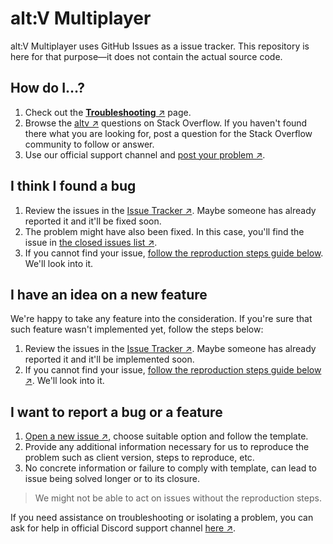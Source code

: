 # alt:V Multiplayer

alt:V Multiplayer uses GitHub Issues as a issue tracker. This repository is here for that purpose&mdash;it does not contain the actual source code.

## How do I&hellip;?

1. Check out the [**Troubleshooting** &nearr;](https://docs.altv.mp/articles/troubleshooting/client.html) page.
1. Browse the [altv &nearr;](https://stackoverflow.com/questions/tagged/altv) questions on Stack Overflow. If you haven't found there what you are looking for, post a question for the Stack Overflow community to follow or answer.
1. Use our official support channel and [post your problem &nearr;](https://discord.altv.mp/).

## I think I found a bug

1. Review the issues in the [Issue Tracker &nearr;](https://github.com/altmp/altv-issues/issues?q=is%3Aopen+is%3Aissue+label%3A%22Class%3A+bug%22). Maybe someone has already reported it and it'll be fixed soon.
1. The problem might have also been fixed. In this case, you'll find the issue in [the closed issues list &nearr;](https://github.com/altmp/altv-issues/issues?q=is%3Aissue+label%3A%22Class%3A+bug%22+is%3Aclosed).
1. If you cannot find your issue, [follow the reproduction steps guide below](#I-want-to-report-a-bug-or-a-feature). We'll look into it.

## I have an idea on a new feature

We're happy to take any feature into the consideration. If you're sure that such feature wasn't implemented yet, follow the steps below:

1. Review the issues in the [Issue Tracker &nearr;](https://github.com/altmp/altv-issues/issues?q=is%3Aopen+is%3Aissue+label%3A%22Class%3A+enhancement%22). Maybe someone has already reported it and it'll be implemented soon.
1. If you cannot find your issue, [follow the reproduction steps guide below &nearr;](#I-want-to-report-a-bug-or-a-feature). We'll look into it.

## I want to report a bug or a feature

1. [Open a new issue &nearr;](https://github.com/altmp/altv-issues/issues/new/choose), choose suitable option and follow the template.
1. Provide any additional information necessary for us to reproduce the problem such as client version, steps to reproduce, etc.
1. No concrete information or failure to comply with template, can lead to issue being solved longer or to its closure.

> We might not be able to act on issues without the reproduction steps.

If you need assistance on troubleshooting or isolating a problem, you can ask for help in official Discord support channel [here &nearr;](https://discord.com/channels/371265202378899476/557307592129511444).
